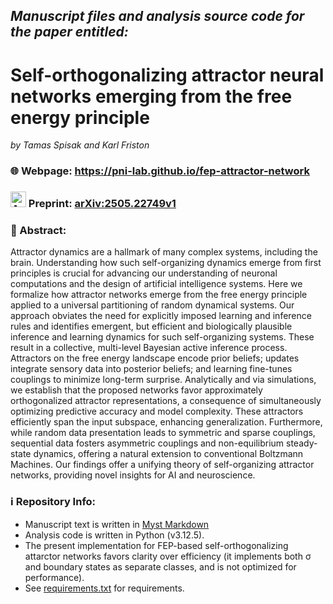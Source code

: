 ## *Manuscript files and analysis source code for the paper entitled:*
# Self-orthogonalizing attractor neural networks emerging from the free energy principle
*by Tamas Spisak and Karl Friston*

### 🌐 Webpage: https://pni-lab.github.io/fep-attractor-network
### <img src="https://github.com/user-attachments/assets/a5fcb946-8c28-488f-bdfc-551ad0221a49" alt="ArXiv" width="25"/> Preprint: [arXiv:2505.22749v1 ](https://arxiv.org/abs/2505.22749)

### 📄 Abstract:
Attractor dynamics are a hallmark of many complex systems, including the brain. Understanding how such self-organizing dynamics emerge from first principles is crucial for advancing our understanding of neuronal computations and the design of artificial intelligence systems. Here we formalize how attractor networks emerge from the free energy principle applied to a universal partitioning of random dynamical systems. Our approach obviates the need for explicitly imposed learning and inference rules and identifies emergent, but efficient and biologically plausible inference and learning dynamics for such self-organizing systems. These result in a collective, multi-level Bayesian active inference process. Attractors on the free energy landscape encode prior beliefs; updates integrate sensory data into posterior beliefs; and learning fine-tunes couplings to minimize long-term surprise. Analytically and via simulations, we establish that the proposed networks favor approximately orthogonalized attractor representations, a consequence of simultaneously optimizing predictive accuracy and model complexity. These attractors efficiently span the input subspace, enhancing generalization. Furthermore, while random data presentation leads to symmetric and sparse couplings, sequential data fosters asymmetric couplings and non-equilibrium steady-state dynamics, offering a natural extension to conventional Boltzmann Machines. Our findings offer a unifying theory of self-organizing attractor networks, providing novel insights for AI and neuroscience.

### ℹ️ Repository Info:

- Manuscript text is written in [Myst Markdown](https://mystmd.org/)
- Analysis code is written in Python (v3.12.5).
- The present implementation for FEP-based self-orthogonalizing attarctor networks favors clarity over efficiency (it implements both σ and boundary states as separate classes, and is not optimized for performance). 
- See [requirements.txt](requirements.txt) for requirements.
